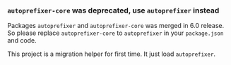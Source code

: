 ### `autoprefixer-core` was deprecated, use `autoprefixer` instead

Packages `autoprefixer` and `autoprefixer-core` was merged in 6.0 release.
So please replace `autoprefixer-core` to `autoprefixer` in your `package.json`
and code.

This project is a migration helper for first time. It just load `autoprefixer`.
